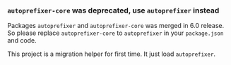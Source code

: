 ### `autoprefixer-core` was deprecated, use `autoprefixer` instead

Packages `autoprefixer` and `autoprefixer-core` was merged in 6.0 release.
So please replace `autoprefixer-core` to `autoprefixer` in your `package.json`
and code.

This project is a migration helper for first time. It just load `autoprefixer`.
